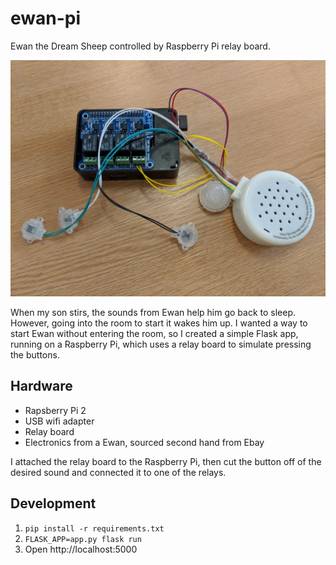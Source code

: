 # ewan-pi

Ewan the Dream Sheep controlled by Raspberry Pi relay board.

![Photo of a Raspberry Pi with a relay board and the internals of a Ewan](https://raw.githubusercontent.com/willthomson/ewan-pi/master/ewan-pi.jpg)

When my son stirs, the sounds from Ewan help him go back to sleep.
However, going into the room to start it wakes him up. I wanted a way
to start Ewan without entering the room, so I created a simple Flask app,
running on a Raspberry Pi, which uses a relay board to simulate pressing
the buttons.

## Hardware

* Rapsberry Pi 2
* USB wifi adapter
* Relay board
* Electronics from a Ewan, sourced second hand from Ebay

I attached the relay board to the Raspberry Pi, then cut the button off of
the desired sound and connected it to one of the relays.

## Development

1. `pip install -r requirements.txt`
1. `FLASK_APP=app.py flask run`
1. Open http://localhost:5000
